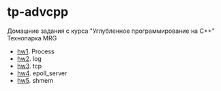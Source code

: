 # tp-advcpp

Домашние задания с курса "Углубленное программирование на C++" Технопарка MRG

  - [hw1](hw1). Process
  - [hw2](hw2). log
  - [hw3](hw3). tcp
  - [hw4](hw4). epoll_server
  - [hw5](hw5). shmem
